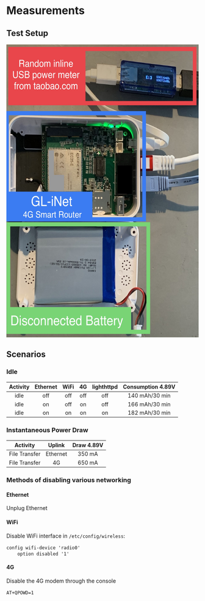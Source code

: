 # Measurements

## Test Setup
<a href="url"><img src="GL-inet-test-setup.jpg" height="768" width="576" ></a>

## Scenarios
### Idle
|Activity|Ethernet|WiFi|4G|lighthttpd|Consumption 4.89V|
|:------:|:------:|:--:|:-:|:-:|:--------:|
|idle    |off     |off|off|off|140 mAh/30 min|
|idle    |on     |off|on|off|166 mAh/30 min|
|idle    |on     |on|on|on|182 mAh/30 min|

### Instantaneous Power Draw
|Activity|Uplink|Draw 4.89V|
|:------:|:------:|:--------:|
|File Transfer|Ethernet|350 mA|
|File Transfer|4G|650 mA|

### Methods of disabling various networking
#### Ethernet 
Unplug Ethernet 
#### WiFi
Disable WiFi interface in ```/etc/config/wireless```:
```
config wifi-device 'radio0'
    option disabled '1'
```
#### 4G
Disable the 4G modem through the console
```
AT+QPOWD=1
```

